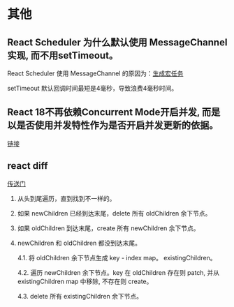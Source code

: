 # 其他

## React Scheduler 为什么默认使用 MessageChannel 实现, 而不用setTimeout。

React Scheduler 使用 MessageChannel 的原因为：[生成宏任务](https://juejin.cn/post/6953804914715803678)

setTimeout 默认回调时间最短是4毫秒，导致浪费4毫秒时间。

## React 18不再依赖Concurrent Mode开启并发, 而是以是否使用并发特性作为是否开启并发更新的依据。

[链接](https://segmentfault.com/a/1190000040973864)

## react diff
[传送门](https://github.com/facebook/react/blob/aa9988e5e669122ed0d76c72f2dea159eef872b4/packages/react-reconciler/src/ReactChildFiber.new.js#L750)

1. 从头到尾遍历，直到找到不一样的。
2. 如果 newChildren 已经到达末尾，delete 所有 oldChildren 余下节点。
3. 如果 oldChildren 到达末尾，create 所有 newChildren 余下节点。
4. newChildren 和 oldChildren 都没到达末尾。

   4.1. 将 oldChildren 余下节点生成 key - index map。 existingChildren。
   
   4.2. 遍历 newChildren 余下节点。key 在 oldChildren 存在则 patch, 并从 existingChildren map 中移除, 不存在则 create。
   
   4.3. delete 所有 existingChildren 余下节点。
